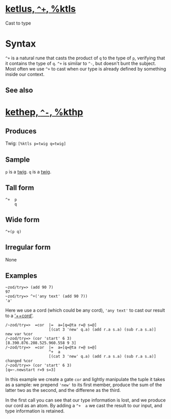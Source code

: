 [ketlus, `^+`, %ktls](#ktls)
============================

Cast to type

Syntax
======

`^+` is a natural rune that casts the product of `q` to the type of `p`,
verifying that it contains the type of `q`. `^+` is similar to `^-`, but
doesn't bunt the subject. Most often we use `^+` to cast when our type
is already defined by something inside our context.

See also
--------

[kethep, `^-`, %kthp](#kthp)
============================

Produces
--------

Twig: `[%ktls p=twig q=twig]`

Sample
------

`p` is a [twig](). `q` is a [twig]().

Tall form
---------

    ^+  p
        q

Wide form
---------

    ^+(p q)

Irregular form
--------------

None

Examples
--------

    ~zod/try=> (add 90 7)
    97
    ~zod/try=> ^+('any text' (add 90 7))
    'a'

Here we use a cord (which could be any cord), `'any text'` to cast our
result to a ['++cord']().

    /~zod/try=>  =cor  |=  a=[q=@ta r=@ s=@]
                       [(cat 3 'new' q.a) (add r.a s.a) (sub r.a s.a)]
    new var %cor
    /~zod/try=> (cor 'start' 6 3)
    [8.390.876.208.525.960.558 9 3]
    /~zod/try=>  =cor  |=  a=[q=@ta r=@ s=@]
                       ^+  a
                       [(cat 3 'new' q.a) (add r.a s.a) (sub r.a s.a)]
    changed %cor
    /~zod/try=> (cor 'start' 6 3)
    [q=~.newstart r=9 s=3]

In this example we create a gate `cor` and lightly manipulate the tuple
it takes as a sample: we prepend `'new'` to its first member, produce
the sum of the latter two as the second, and the differene as the third.

In the first call you can see that our type information is lost, and we
produce our cord as an atom. By adding a `^+  a` we cast the result to
our input, and type information is retained.
